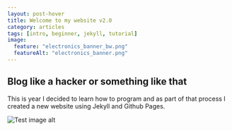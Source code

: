 ```yaml
---
layout: post-hover
title: Welcome to my website v2.0
category: articles
tags: [intro, beginner, jekyll, tutorial]
image:
  feature: "electronics_banner_bw.png"
  featureAlt: "electronics_banner.png"
---
```


## Blog like a hacker or something like that

This is year I decided to learn how to program and as part of that process I created a new website using Jekyll and Github Pages.

![Test image alt](/img/electronics_banner.png)
